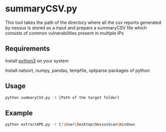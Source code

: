 # summaryCSV.py
This tool takes the path of the directory where all the csv reports generated by nessus is stored as a input and prepars a summaryCSV file which consists of common vulnerabilities present in multiple IPs

## Requirements
Install [python3](https://www.anaconda.com/products/individual) on your system


Install natsort, numpy, pandas, tempfile, optparse packages of python

## Usage
```bash
python summaryCSV.py -t [Path of the target folder]
```

## Example
```bash
python extractAPK.py -t C:\User\Desktop\NessusScan\Windows
```